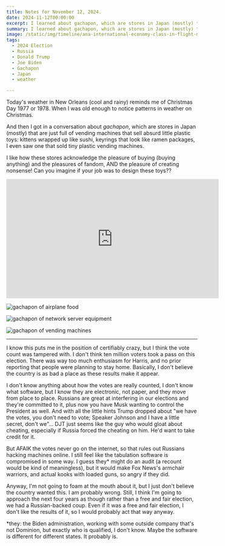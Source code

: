 ```yaml
---
title: Notes for November 12, 2024.
date: 2024-11-12T00:00:00
excerpt: I learned about gachapon, which are stores in Japan (mostly) that are just full of vending machines that sell absurd little plastic toys.
summary: I learned about gachapon, which are stores in Japan (mostly) that are just full of vending machines that sell absurd little plastic toys.
image: /static/img/timeline/ana-international-economy-class-in-flight-meal-figure-collection-2.jpg
tags:
  - 2024 Election
  - Russia
  - Donald Trump
  - Joe Biden
  - Gachapon
  - Japan
  - weather

---
```


Today's weather in New Orleans (cool and rainy) reminds me of Christmas Day 1977 or 1978. When I was old enough to notice patterns in weather on Christmas.

And then I got in a conversation about _gachapon_, which are stores in Japan (mostly) that are just full of vending machines that sell absurd little plastic toys: kittens wrapped up like sushi, keyrings that look like ramen packages, I even saw one that sold tiny plastic vending machines.

I like how these stores acknowledge the pleasure of buying (buying anything) and the pleasures of fandom, AND the pleasure of creating nonsense! Can you imagine if your job was to design these toys??

<iframe width="560" height="315" src="https://www.youtube.com/embed/_86afKFPFWM?si=XC2rwqbJ02zvQZIt" title="YouTube video player" frameborder="0" allow="accelerometer; autoplay; clipboard-write; encrypted-media; gyroscope; picture-in-picture; web-share" referrerpolicy="strict-origin-when-cross-origin" allowfullscreen></iframe>

![gachapon of airplane food](/static/img/timeline/ana-international-economy-class-in-flight-meal-figure-collection-2.jpg)

![gachapon of network server equipment](/static/img/timeline/Network-Server-Equipment-2.jpg)

![gachapon of vending machines](/static/img/timeline/cheerio-vending-machine-mascot-rerelease.jpg)

-----

I know this puts me in the position of certifiably crazy, but I think the vote count was tampered with.
I don't think ten million voters took a pass on this election. There was way too much enthusiasm for Harris, and no prior reporting that people were planning to stay home.
Basically, I don't believe the country is as bad a place as these results make it appear.

I don't know anything about how the votes are really counted, I don't know what software, but I know they are electronic, not paper, and they move from place to place.
Russians are great at interfering in our elections and they're committed to it, plus now you have Musk wanting to control the President as well.
And with all the little hints Trump dropped about "we have the votes, you don't need to vote; Speaker Johnson and I have a little secret, don't we"...
DJT just seems like the guy who would gloat about cheating, especially if Russia forced the cheating on him. He'd want to take credit for it.

But AFAIK the votes never go on the internet, so that rules out Russians hacking machines online. I still feel like the tabulation software is compromised in some way.
I guess they* might do an audit (a recount would be kind of meaningless), but it would make Fox News's armchair warriors, and actual kooks with loaded guns, so angry if they did.

Anyway, I'm not going to foam at the mouth about it, but I just don't believe the country wanted this.
I am probably wrong. Still, I think I'm going to approach the next four years as though rather than a free and fair election, we had a Russian-backed coup.
Even if it was a free and fair election, I don't like the results of it, so I would probably act that way anyway.


\*they: the Biden administration, working with some outside company that's not Dominion, but exactly who is qualified, I don't know. Maybe the software is different for different states. It probably is.

